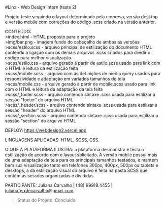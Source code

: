 #Linx - Web Design Intern (teste 2)

Projeto teste seguindo o layout determinado pela empresa, versão desktop e versão mobile com correções do código .scss criado na versão anterior.

CONTEÚDO: 
          <br>
          >index.html - HTML proposto para o projeto <br>
          >img/bar.png - imagem fundo do cabeçalho de ambas as versões <br>
          >scss/estilo.scss - arquivo principal de estilização do documento HTML contendo a ligação com os demais arquivos .scss criados para dividir o código para melhor visualização. <br>
          >scss/estilo.css - arquivo gerado à partir de estilo.scss usado para link com o HTML e leitura da estilização feita <br>
          >scss/mobile.scss - arquivo com as definições de media query usados para responsividade e adaptação em variados tamanhos de tela <br>
          >scss/mobile.css - arquivo gerado à partir de mobile.scss usado para link com o HTML e leitura da adaptação da tela feita <br>
          >scss/_footer.scss - arquivo contendo sintaxe .scss usada para estilizar a sessão "footer" do arquivo HTML <br>
          >scss/_header.scss - arquivo contendo sintaxe .scss usada para estilizar a sessão "header" do arquivo HTML <br>
          >scss/_section.scss - arquivo contendo sintaxe .scss usada para estilizar a sessão "section" do arquivo HTML <br>
 
            
DEPLOY: https://webdesign2.vercel.app

LINGUAGENS APLICADAS: HTML, SCSS, CSS.

O QUE A PLATAFORMA ILUSTRA: a plataforma desmonstra e testa a estilização de acordo com o layout solicitado. A versão mobile possui mais de uma adaptação de tela para os principais tamanhos testados, e mantém bem sua visualização tanto em telefones 300px, 400px, 500px ou tablets e desktops, a da estilização visual do arquivo é feita na pasta SCSS que contém as sessões organizadas e divididas.

PARTICIPANTE: Juliana Carvalho | (48) 99918.4455 | julianaferrdecarvalho@gmail.com

> Status do Projeto: Concluido



